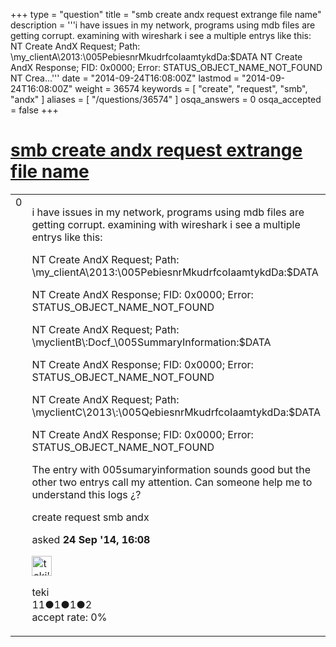 +++
type = "question"
title = "smb create andx request extrange file name"
description = '''i have issues in my network, programs using mdb files are getting corrupt. examining with wireshark i see a multiple entrys like this: NT Create AndX Request; Path: &#92;my_clientA&#92;2013:&#92;005PebiesnrMkudrfcoIaamtykdDa:$DATA NT Create AndX Response; FID: 0x0000; Error: STATUS_OBJECT_NAME_NOT_FOUND NT Crea...'''
date = "2014-09-24T16:08:00Z"
lastmod = "2014-09-24T16:08:00Z"
weight = 36574
keywords = [ "create", "request", "smb", "andx" ]
aliases = [ "/questions/36574" ]
osqa_answers = 0
osqa_accepted = false
+++

<div class="headNormal">

# [smb create andx request extrange file name](/questions/36574/smb-create-andx-request-extrange-file-name)

</div>

<div id="main-body">

<div id="askform">

<table id="question-table" style="width:100%;"><colgroup><col style="width: 50%" /><col style="width: 50%" /></colgroup><tbody><tr class="odd"><td style="width: 30px; vertical-align: top"><div class="vote-buttons"><span id="post-36574-upvote" class="ajax-command post-vote up" rel="nofollow" title="I like this post (click again to cancel)"> </span><div id="post-36574-score" class="post-score" title="current number of votes">0</div><span id="post-36574-downvote" class="ajax-command post-vote down" rel="nofollow" title="I dont like this post (click again to cancel)"> </span> <span id="favorite-mark" class="ajax-command favorite-mark" rel="nofollow" title="mark/unmark this question as favorite (click again to cancel)"> </span><div id="favorite-count" class="favorite-count"></div></div></td><td><div id="item-right"><div class="question-body"><p>i have issues in my network, programs using mdb files are getting corrupt. examining with wireshark i see a multiple entrys like this:</p><p>NT Create AndX Request; Path: \my_clientA\2013:\005PebiesnrMkudrfcoIaamtykdDa:$DATA</p><p>NT Create AndX Response; FID: 0x0000; Error: STATUS_OBJECT_NAME_NOT_FOUND</p><p>NT Create AndX Request; Path: \myclientB\:Docf_\005SummaryInformation:$DATA</p><p>NT Create AndX Response; FID: 0x0000; Error: STATUS_OBJECT_NAME_NOT_FOUND</p><p>NT Create AndX Request; Path: \myclientC\2013\:\005QebiesnrMkudrfcoIaamtykdDa:$DATA</p><p>NT Create AndX Response; FID: 0x0000; Error: STATUS_OBJECT_NAME_NOT_FOUND</p><p>The entry with 005sumaryinformation sounds good but the other two entrys call my attention. Can someone help me to understand this logs ¿?</p></div><div id="question-tags" class="tags-container tags"><span class="post-tag tag-link-create" rel="tag" title="see questions tagged &#39;create&#39;">create</span> <span class="post-tag tag-link-request" rel="tag" title="see questions tagged &#39;request&#39;">request</span> <span class="post-tag tag-link-smb" rel="tag" title="see questions tagged &#39;smb&#39;">smb</span> <span class="post-tag tag-link-andx" rel="tag" title="see questions tagged &#39;andx&#39;">andx</span></div><div id="question-controls" class="post-controls"></div><div class="post-update-info-container"><div class="post-update-info post-update-info-user"><p>asked <strong>24 Sep '14, 16:08</strong></p><img src="https://secure.gravatar.com/avatar/42a2e825e0b64434600add24dba5eac5?s=32&amp;d=identicon&amp;r=g" class="gravatar" width="32" height="32" alt="teki&#39;s gravatar image" /><p><span>teki</span><br />
<span class="score" title="11 reputation points">11</span><span title="1 badges"><span class="badge1">●</span><span class="badgecount">1</span></span><span title="1 badges"><span class="silver">●</span><span class="badgecount">1</span></span><span title="2 badges"><span class="bronze">●</span><span class="badgecount">2</span></span><br />
<span class="accept_rate" title="Rate of the user&#39;s accepted answers">accept rate:</span> <span title="teki has no accepted answers">0%</span></p></div></div><div id="comments-container-36574" class="comments-container"></div><div id="comment-tools-36574" class="comment-tools"></div><div class="clear"></div><div id="comment-36574-form-container" class="comment-form-container"></div><div class="clear"></div></div></td></tr></tbody></table>

</div>

</div>

